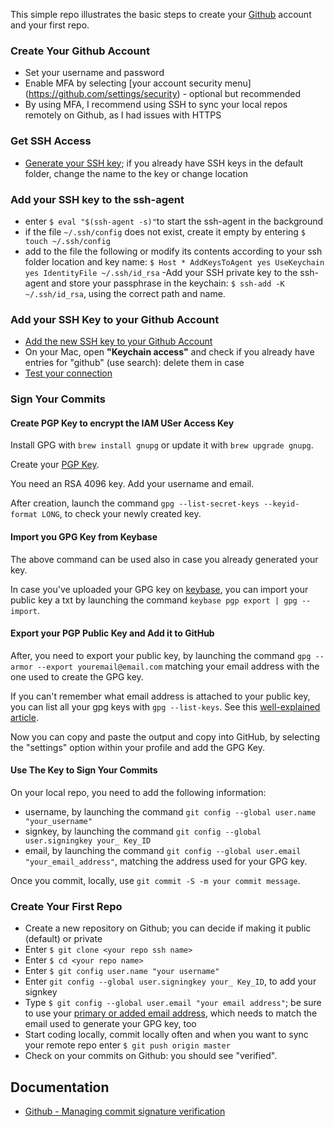 This simple repo illustrates the basic steps to create your [Github](github.com) account and your first repo.

### Create Your Github Account
- Set your username and password
- Enable MFA by selecting [your account security menu] (https://github.com/settings/security) - optional but recommended
- By using MFA, I recommend using SSH to sync your local repos remotely on Github, as I had issues with HTTPS

### Get SSH Access
- [Generate your SSH key](https://docs.github.com/en/free-pro-team@latest/github/authenticating-to-github/generating-a-new-ssh-key-and-adding-it-to-the-ssh-agent); if you already have SSH keys in the default folder, change the name to the key or change location

### Add your SSH key to the ssh-agent
- enter `$ eval "$(ssh-agent -s)"`to start the ssh-agent in the background
- if the file `~/.ssh/config` does not exist, create it empty by entering `$ touch ~/.ssh/config`
- add to the file the following or modify its contents according to your ssh folder location and key name: 
  `$ Host *
  AddKeysToAgent yes
  UseKeychain yes
  IdentityFile ~/.ssh/id_rsa`
-Add your SSH private key to the ssh-agent and store your passphrase in the keychain: `$ ssh-add -K ~/.ssh/id_rsa`, using the correct path and name.

### Add your SSH Key to your Github Account
- [Add the new SSH key to your Github Account](https://docs.github.com/en/free-pro-team@latest/github/authenticating-to-github/adding-a-new-ssh-key-to-your-github-account)
- On your Mac, open **"Keychain access"** and check if you already have entries for "github" (use search): delete them in case
- [Test your connection](https://docs.github.com/en/free-pro-team@latest/github/authenticating-to-github/testing-your-ssh-connection)

### Sign Your Commits

#### Create PGP Key to encrypt the IAM USer Access Key

Install GPG with `brew install gnupg` or update it with `brew upgrade gnupg`.

Create your [PGP Key](https://docs.github.com/en/free-pro-team@latest/github/authenticating-to-github/generating-a-new-gpg-key).

You need an RSA 4096 key. Add your username and email.

After creation, launch the command `gpg --list-secret-keys --keyid-format LONG`, to check your newly created key. 

#### Import you GPG Key from Keybase

The above command can be used also in case you already generated your key.

In case you've uploaded your GPG key on [keybase](keybase.io), you can import your public key a txt by launching the command `keybase pgp export | gpg --import`.

#### Export your PGP Public Key and Add it to GitHub

After, you need to export your public key, by launching the command `gpg --armor --export youremail@email.com` matching your email address with the one used to create the GPG key.

If you can't remember what email address is attached to your public key, you can list all your gpg keys with `gpg --list-keys`. See this [well-explained article](https://www.elliotblackburn.com/importing-pgp-keys-from-keybase-into-gpg/). 

Now you can copy and paste the output and copy into GitHub, by selecting the "settings" option within your profile and add the GPG Key.

#### Use The Key to Sign Your Commits

On your local repo, you need to add the following information:

- username, by launching the command `git config --global user.name "your_username"`
- signkey, by launching the command `git config --global user.signingkey your_ Key_ID`
- email, by launching the command `git config --global user.email "your_email_address"`, matching the address used for your GPG key.

Once you commit, locally, use `git commit -S -m your commit message`.

### Create Your First Repo
- Create a new repository on Github; you can decide if making it public (default) or private
- Enter `$ git clone <your repo ssh name>`
- Enter `$ cd <your repo name>`
- Enter `$ git config user.name "your username"`
- Enter `git config --global user.signingkey your_ Key_ID`, to add your signkey
- Type `$ git config --global user.email "your email address"`; be sure to use your [primary or added email address](https://github.com/settings/emails), which needs to match the email used to generate your GPG key, too
- Start coding locally, commit locally often and when you want to sync your remote repo enter `$ git push origin master`
- Check on your commits on Github: you should see "verified".

## Documentation

- [Github - Managing commit signature verification](https://docs.github.com/en/free-pro-team@latest/github/authenticating-to-github/managing-commit-signature-verification)
